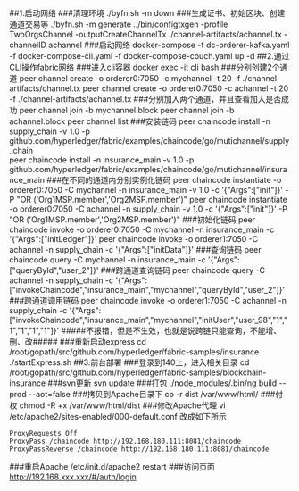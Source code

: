##1.启动网络
###清理环境
    ./byfn.sh -m down
###生成证书、初始区块、创建通道交易等
    ./byfn.sh -m generate
    ../bin/configtxgen -profile TwoOrgsChannel -outputCreateChannelTx ./channel-artifacts/achannel.tx -channelID achannel
###启动网络
    docker-compose -f dc-orderer-kafka.yaml -f docker-compose-cli.yaml -f docker-compose-couch.yaml up -d
##2.通过CLI操作fabric网络
###进入cli容器
    docker exec -it cli bash
###分别创建2个通道
    peer channel create -o orderer0:7050 -c mychannel -t 20 -f ./channel-artifacts/channel.tx
    peer channel create -o orderer0:7050 -c achannel -t 20 -f ./channel-artifacts/achannel.tx
###分别加入两个通道，并且查看加入是否成功
    peer channel join -b mychannel.block
    peer channel join -b achannel.block
    peer channel list
###安装链码
    peer chaincode install -n supply_chain -v 1.0 -p github.com/hyperledger/fabric/examples/chaincode/go/mutichannel/supply_chain    
    peer chaincode install -n insurance_main -v 1.0 -p github.com/hyperledger/fabric/examples/chaincode/go/mutichannel/insurance_main
###在不同的通道内分别实例化链码
    peer chaincode instantiate -o orderer0:7050 -C mychannel -n insurance_main -v 1.0 -c '{"Args":["init"]}' -P "OR ('Org1MSP.member','Org2MSP.member')"
    peer chaincode instantiate -o orderer0:7050 -C achannel -n supply_chain -v 1.0 -c '{"Args":["init"]}' -P "OR ('Org1MSP.member','Org2MSP.member')"
###初始化链码
    peer chaincode invoke -o orderer0:7050 -C mychannel -n insurance_main -c '{"Args":["initLedger"]}'
    peer chaincode invoke -o orderer1:7050 -C achannel -n supply_chain -c '{"Args":["initData"]}'
###查询链码
    peer chaincode query -C mychannel -n insurance_main -c '{"Args":["queryById","user_2"]}'
###跨通道查询链码
    peer chaincode query -C achannel -n supply_chain -c '{"Args":["invokeChaincode","insurance_main","mychannel","queryById","user_2"]}'
###跨通道调用链码
    peer chaincode invoke -o orderer1:7050 -C achannel -n supply_chain -c '{"Args":["invokeChaincode","insurance_main","mychannel","initUser","user_98","1","1","1","1","1"]}'
    #####不报错，但是不生效，也就是说跨链只能查询，不能增、删、改#####
###重新启动express
    cd /root/gopath/src/github.com/hyperledger/fabric-samples/insurance
    ./startExpress.sh
##3.前台部署
###登录到140上，进入相关目录
    cd /root/gopath/src/github.com/hyperledger/fabric-samples/blockchain-insurance
###svn更新
	svn update
###打包
	./node_modules/.bin/ng build --prod --aot=false
###拷贝到Apache目录下
	cp -r dist /var/www/html/
###付权
	chmod -R +x /var/www/html/dist
###修改Apache代理
	vi /etc/apache2/sites-enabled/000-default.conf
改成如下所示

    ProxyRequests Off
    ProxyPass /chaincode http://192.168.180.111:8081/chaincode
    ProxyPassReverse /chaincode http://192.168.180.111:8081/chaincode
###重启Apache
	/etc/init.d/apache2 restart
###访问页面
	http://192.168.xxx.xxx/#/auth/login	